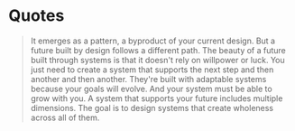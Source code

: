 # Quotes

> It emerges as a pattern, a byproduct of your current design. But a future built by design follows a different path. The beauty of a future built through systems is that it doesn't rely on willpower or luck. You just need to create a system that supports the next step and then another and then another. They're built with adaptable systems because your goals will evolve. And your system must be able to grow with you. A system that supports your future includes multiple dimensions. The goal is to design systems that create wholeness across all of them.
